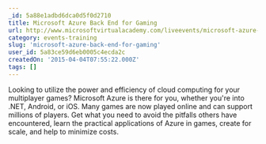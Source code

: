```yaml
---
_id: 5a88e1adbd6dca0d5f0d2710
title: Microsoft Azure Back End for Gaming
url: http://www.microsoftvirtualacademy.com/liveevents/microsoft-azure-back-end-for-gaming
category: events-training
slug: 'microsoft-azure-back-end-for-gaming'
user_id: 5a83ce59d6eb0005c4ecda2c
createdOn: '2015-04-04T07:55:22.000Z'
tags: []
---
```


​Looking to utilize the power and efficiency of cloud computing for your multiplayer games? Microsoft Azure is there for you, whether you're into .NET, Android, or iOS. Many games are now played online and can support millions of players. Get what you need to avoid the pitfalls others have encountered, learn the practical applications of Azure in games, create for scale, and help to minimize costs.
